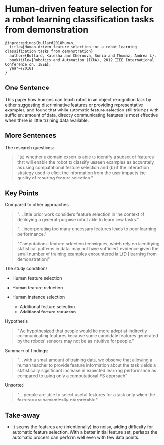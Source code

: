 # Human-driven feature selection for a robot learning classification tasks from demonstration

```
@inproceedings{bullard2018human,
  title={Human-driven feature selection for a robot learning classification tasks from demonstration},
  author={Bullard, Kalesha and Chernova, Sonia and Thomaz, Andrea L},
  booktitle={Robotics and Automation (ICRA), 2012 IEEE International Conference on. IEEE},
  year={2018}
}
```

## One Sentence
This paper how humans can teach robot in an object recognition task by either suggesting discriminative features or providing representative examples, and found that while automatic feature selection still triumps with sufficient amount of data, directly communicating features is most effective when there is little training data available.

## More Sentences
The research questions:
> "(a) whether a domain expert is able to identify a subset of features that will enable the robot to classify unseen examples as accurately as using computational feature selection and (b) if the interaction strategy used to elicit the information from the user impacts the quality of resulting feature selection."

## Key Points
Compared to other approaches
> "... little prior work considers feature selection in the context of deploying a general-purpose robot able to learn new tasks."

> "... incorporating too many uncessary features leads to poor learning performance."

> "Computational feature selection techniques, which rely on identifying statistical patterns in data, may not have sufficient evidence given the small number of training examples encountered in LfD [learning from demonstration]"

The study conditions
- Human feature selection
- Human feature reduction
- Human instance selection

  * Additional feature selection
  * Additional feature reduction

Hypothesis
> "We hypothesized that people would be more adept at indirectly communicating features because some candidate features generated by the robots' sensors may not be as intuitive for people."

Summary of findings:
> "... with a small amount of training data, we observe that allowing a human teacher to provide feature information about the task yields a statistically significant increase in expected learning performance as compared to using only a computational FS approach"


Unsorted
> "... people are able to select useful features for a task only when the features are semantically interpretable."

## Take-away
* It seems the features are (intentionally) too noisy, adding difficulty for automatic feature selection. With a better initial feature set, perhaps the automatic process can perform well even with few data points.
